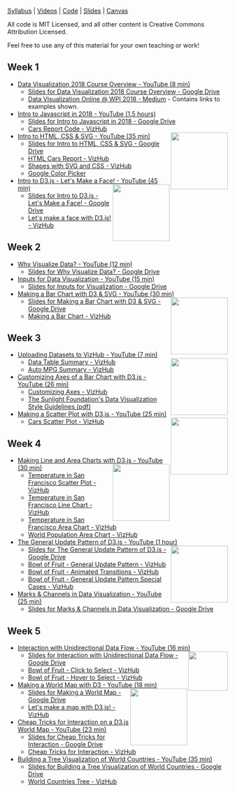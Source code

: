 [Syllabus](syllabus.html) | [Videos](https://www.youtube.com/watch?v=4e3NF8ez95w&list=PL9yYRbwpkykvOXrZumtZWbuaXWHvjD8gi) | [Code](https://vizhub.com/curran) | [Slides](https://drive.google.com/drive/folders/1COIzQ2HNdegDRl2DSrwbliktSFksdE3m?usp=sharing) | [Canvas](https://canvas.wpi.edu/courses/11859)

All code is MIT Licensed, and all other content is Creative Commons Attribution Licensed.

Feel free to use any of this material for your own teaching or work!

## Week 1
 * [Data Visualization 2018 Course Overview - YouTube (8 min)](https://www.youtube.com/watch?v=4e3NF8ez95w&list=PL9yYRbwpkykvOXrZumtZWbuaXWHvjD8gi)
   * [Slides for Data Visualization 2018 Course Overview - Google Drive](https://docs.google.com/presentation/d/1M4Ndoa_rbCZO5uNurD4slJc3yOFXgzZbQ9c1-MYICrI/edit?usp=sharing)
   * [Data Visualization Online @ WPI 2018 - Medium](https://medium.com/@currankelleher/data-visualization-online-wpi-2018-f662bf32908d) - Contains links to examples shown.
 * [Intro to Javascript in 2018 - YouTube (1.5 hours)](https://www.youtube.com/watch?v=rUnmw9fQEwg&list=PL9yYRbwpkykvOXrZumtZWbuaXWHvjD8gi)
   * [Slides for Intro to Javascript in 2018 - Google Drive](https://docs.google.com/presentation/d/107iidqJf5X9Yyk_C2NhH3vAeDPh7pNXw-wtk8yylXio/edit?usp=sharing)
   * [Cars Report Code - VizHub](https://vizhub.com/curran/1e6587bb27c54c368deae8b79a7ca59a)
 * [Intro to HTML, CSS & SVG - YouTube (35 min)](https://www.youtube.com/watch?v=ysG9j4_Uw_g&index=3&list=PL9yYRbwpkykvOXrZumtZWbuaXWHvjD8gi)<a href="https://vizhub.com/curran/366c38ba5ebc4631b4bd936f3b709744"><img align="right" height="130" src="https://user-images.githubusercontent.com/68416/45684652-a0945700-bb64-11e8-8968-75c12af08473.png"></a>
   * [Slides for Intro to HTML, CSS & SVG - Google Drive](https://docs.google.com/presentation/d/1mneYj6UAd71HjxdkMy3goEeOS-PhX7iM7xubbNjhPok/edit?usp=sharing)
   * [HTML Cars Report - VizHub](https://vizhub.com/curran/3b8a76ab64a649d19d73ddcaff6bdaf3)
   * [Shapes with SVG and CSS - VizHub](https://vizhub.com/curran/366c38ba5ebc4631b4bd936f3b709744)
   * [Google Color Picker](https://www.google.com/search?q=color+picker&oq=color+picker&aqs=chrome.0.0l3j35i39j0l2.2912j0j7)
 * [Intro to D3.js - Let's Make a Face! - YouTube (45 min)](https://www.youtube.com/watch?v=-RQWC4I2I1s&list=PL9yYRbwpkykvOXrZumtZWbuaXWHvjD8gi&index=4)<a href="https://vizhub.com/curran/be771477cb974c938cd8603dd8b59d32"><img align="right" height="130" src="https://user-images.githubusercontent.com/68416/45684995-96bf2380-bb65-11e8-9830-5c81fd9b74da.png"></a>
   * [Slides for Intro to D3.js - Let's Make a Face! - Google Drive](https://docs.google.com/presentation/d/1BpcyDF-t3DoOm6GnHrDzw4i_vG8Oi-iatRjywJkCN4g/edit?usp=sharing)
   * [Let's make a face with D3.js! - VizHub](https://vizhub.com/68416/be771477cb974c938cd8603dd8b59d32)

## Week 2
 * [Why Visualize Data? - YouTube (12 min)](https://www.youtube.com/watch?v=7qJY6Rq9e2w&list=PL9yYRbwpkykvOXrZumtZWbuaXWHvjD8gi)
   * [Slides for Why Visualize Data? - Google Drive](https://docs.google.com/presentation/d/1IGhW6-nQX1gzEmWQH6XI9wHJSKVjWY5aq7mdWYU0gbI/edit?usp=sharing)
 * [Inputs for Data Visualization - YouTube (15 min)](https://www.youtube.com/watch?v=nGhSauu93vY&list=PL9yYRbwpkykvOXrZumtZWbuaXWHvjD8gi&index=6)
   * [Slides for Inputs for Visualization - Google Drive](https://docs.google.com/presentation/d/1Zh4hkjZdBXv_NSOR15A2uTHvAQDHlIQohkym0Y0nOcI/edit?usp=sharing)
 * [Making a Bar Chart with D3 & SVG - YouTube (30 min)](https://www.youtube.com/watch?v=NlBt-7PuaLk&list=PL9yYRbwpkykvOXrZumtZWbuaXWHvjD8gi&index=8)<a href="https://vizhub.com/curran/dd44f8fcdc8346ff90bddd63572bf638"><img align="right" height="130" src="https://user-images.githubusercontent.com/68416/45685023-b0f90180-bb65-11e8-913d-ac43312ea396.png"></a>
    * [Slides for Making a Bar Chart with D3 & SVG - Google Drive](https://docs.google.com/presentation/d/19rsOr0TYpW1iC_ncZlnWyxcvqzBChu3kUcfktBbNhio/edit?usp=sharing)
    * [Making a Bar Chart - VizHub](https://vizhub.com/curran/dd44f8fcdc8346ff90bddd63572bf638)

## Week 3
 * [Uploading Datasets to VizHub - YouTube (7 min)](https://www.youtube.com/watch?v=M6g5jKbS2vg&list=PL9yYRbwpkykvOXrZumtZWbuaXWHvjD8gi&index=8)<a href="https://vizhub.com/curran/a44b38541b6e47a4afdd2dfe67a302c5"><img align="right" height="130" src="https://user-images.githubusercontent.com/68416/45685040-be15f080-bb65-11e8-82b7-69d6ff42b681.png"></a>
   * [Data Table Summary - VizHub](https://vizhub.com/curran/e6e1782e79f34e75898c49d4ed50abea)
   * [Auto MPG Summary - VizHub](https://vizhub.com/curran/5f89c1c4b9164832ad9982880a9f018c)
 * [Customizing Axes of a Bar Chart with D3.js - YouTube (26 min)](https://www.youtube.com/watch?v=c3MCROTNN8g&list=PL9yYRbwpkykvOXrZumtZWbuaXWHvjD8gi&index=9)
   * [Customizing Axes - VizHub](https://vizhub.com/curran/a44b38541b6e47a4afdd2dfe67a302c5)
   * [The Sunlight Foundation's Data Visualization Style Guidelines (pdf)](https://github.com/amycesal/dataviz-style-guide/raw/master/Sunlight-StyleGuide-DataViz.pdf)
 * [Making a Scatter Plot with D3.js - YouTube (25 min)](https://www.youtube.com/watch?v=M2s2jowLkUo&index=10&list=PL9yYRbwpkykvOXrZumtZWbuaXWHvjD8gi)<a href="https://vizhub.com/curran/9247d4d42df74185980f7b1f7504dcc5"><img align="right" height="130" src="https://user-images.githubusercontent.com/68416/45685065-d128c080-bb65-11e8-86a3-9b558155077a.png"></a>
   * [Cars Scatter Plot - VizHub](https://vizhub.com/curran/9247d4d42df74185980f7b1f7504dcc5)

## Week 4
 * [Making Line and Area Charts with D3.js - YouTube (30 min)](https://www.youtube.com/watch?v=0vKYFsTLtbA&index=11&list=PL9yYRbwpkykvOXrZumtZWbuaXWHvjD8gi)<a href="https://vizhub.com/curran/012b5b20ce894b0fa7dc98ef3a0b43a5"><img align="right" height="130" src="https://user-images.githubusercontent.com/68416/45685084-dede4600-bb65-11e8-9cab-b69dbc903027.png"></a>
   * [Temperature in San Francisco Scatter Plot - VizHub](https://vizhub.com/curran/d131cb66253d4f88b06f76897211625a)
   * [Temperature in San Francisco Line Chart - VizHub](https://vizhub.com/curran/012b5b20ce894b0fa7dc98ef3a0b43a5)
   * [Temperature in San Francisco Area Chart - VizHub](https://vizhub.com/curran/585f19b2564e484188f4c60f1faf828e)
   * [World Population Area Chart - VizHub](https://vizhub.com/curran/900cb204023748b9a8bdf2273bdefe03)
 * [The General Update Pattern of D3.js - YouTube (1 hour)](https://www.youtube.com/watch?v=IyIAR65G-GQ&list=PL9yYRbwpkykvOXrZumtZWbuaXWHvjD8gi&index=12)<a href="https://vizhub.com/curran/7f4137a77b564607ae2791ab1e49cf7e"><img align="right" height="130" src="https://user-images.githubusercontent.com/68416/45685124-f87f8d80-bb65-11e8-91fe-4a341d260ea4.png"></a>
   * [Slides for The General Update Pattern of D3.js - Google Drive](https://docs.google.com/presentation/d/1WIjDNjgNdXaXfJd0oVYm67WNF0vt7oBnBJD3RDBBh8c/edit?usp=sharing)
   * [Bowl of Fruit - General Update Pattern - VizHub](https://vizhub.com/curran/ee9bb2827d614d26a571e00bf54dbf03)
   * [Bowl of Fruit - Animated Transitions - VizHub](https://vizhub.com/curran/9857017449ed40688201d91d79814a6d)
   * [Bowl of Fruit - General Update Pattern Special Cases - VizHub](https://vizhub.com/curran/7f4137a77b564607ae2791ab1e49cf7e)
 * [Marks & Channels in Data Visualization - YouTube (25 min)](https://www.youtube.com/watch?v=KGUxDlZ6OFQ&index=13&list=PL9yYRbwpkykvOXrZumtZWbuaXWHvjD8gi)
   * [Slides for Marks & Channels in Data Visualization - Google Drive](https://docs.google.com/presentation/d/1ycHPXpTTSIPCm01uVe9NzSXEm-C74EsS9-6DHTHWT0k/edit?usp=sharing)

## Week 5
 * [Interaction with Unidirectional Data Flow - YouTube (16 min)](https://www.youtube.com/watch?v=yInEqiEwATc&list=PL9yYRbwpkykvOXrZumtZWbuaXWHvjD8gi&index=14)<a href="https://vizhub.com/curran/764361e86c9a48109ed1f356f100e879"><img align="right" height="90" src="https://user-images.githubusercontent.com/68416/45685139-059c7c80-bb66-11e8-92d6-cff397c54fe3.png"></a>
   * [Slides for Interaction with Unidirectional Data Flow - Google Drive](https://docs.google.com/presentation/d/1wsqHwKhaIDYa7ehHLLAuLMTd2qn5xI58nTwph5vyAqE/edit?usp=sharing)
   * [Bowl of Fruit - Click to Select - VizHub](https://vizhub.com/curran/c2274b1dfe914115bac48f437b3c104e)
   * [Bowl of Fruit - Hover to Select - VizHub](https://vizhub.com/curran/764361e86c9a48109ed1f356f100e879)
 * [Making a World Map with D3 - YouTube (18 min)](https://www.youtube.com/watch?v=Qw6uAg3EO64&list=PL9yYRbwpkykvOXrZumtZWbuaXWHvjD8gi&index=15)<a href="https://vizhub.com/curran/c5475d7c95d348d5b8268012fbccb728"><img align="right" height="130" src="https://user-images.githubusercontent.com/68416/45685228-57450700-bb66-11e8-97c5-1d1803097677.png"></a>
   * [Slides for Making a World Map - Google Drive](https://docs.google.com/presentation/d/1Ek9OHBojcAPCDl8py1cHGnmJZ-PZIi0v3Abewgu8z_w/edit?usp=sharing)
   * [Let's make a map with D3.js! - VizHub](https://vizhub.com/curran/c5475d7c95d348d5b8268012fbccb728)
 * [Cheap Tricks for Interaction on a D3.js World Map - YouTube (23 min)](https://www.youtube.com/watch?v=9ZB1EgaJnBU&index=16&list=PL9yYRbwpkykvOXrZumtZWbuaXWHvjD8gi)
   * [Slides for Cheap Tricks for Interaction - Google Drive](https://docs.google.com/presentation/d/1q65ImRQj1f8PKQlA98S129CDAbr1Pxe-gFbpeKv6Nyw/edit?usp=sharing)
   * [Cheap Tricks for Interaction - VizHub](https://vizhub.com/curran/4fb5e4e665474a169325bd18cdc3d0c0)
 * [Building a Tree Visualization of World Countries - YouTube (35 min)](https://www.youtube.com/watch?v=jfpV7OBptYE&index=17&list=PL9yYRbwpkykvOXrZumtZWbuaXWHvjD8gi)
   * [Slides for Building a Tree Visualization of World Countries - Google Drive](https://docs.google.com/presentation/d/1mU44cahU-wXwlp7ud6WoULTjRo40DmdFuUBKWOhIEV8/edit?usp=sharing)
   * [World Countries Tree - VizHub](https://vizhub.com/curran/4f92c793909f48d28012e43ddab716df)
